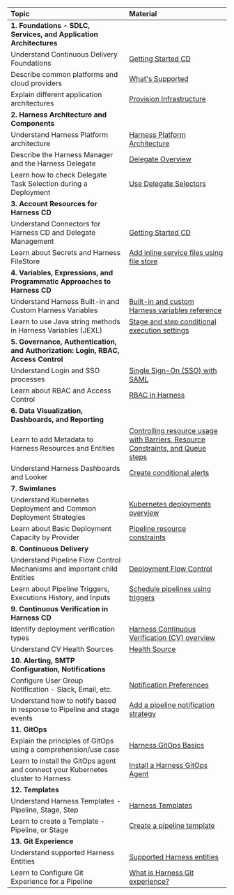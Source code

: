 | Topic | Material                                                                                                                                                              
| :------------------------------ | :------------------------------ |
|**1. Foundations - SDLC, Services, and Application Architectures**  | |
| Understand Continuous Delivery Foundations| [Getting Started CD](https://developer.harness.io/tutorials/cd-pipelines/)|
| Describe common platforms and cloud providers| [What's Supported](https://developer.harness.io/docs/continuous-delivery/cd-integrations) | 
| Explain different application architectures | [Provision Infrastructure](https://developer.harness.io/docs/category/provision-infrastructure) |
| **2. Harness Architecture and Components** ||
| Understand Harness Platform architecture| [Harness Platform Architecture](https://developer.harness.io/docs/getting-started/harness-platform-architecture/)|
| Describe the Harness Manager and the Harness Delegate| [Delegate Overview](https://developer.harness.io/docs/platform/delegates/delegate-concepts/delegate-overview/) | 
| Learn how to check Delegate Task Selection during a Deployment | [Use Delegate Selectors](https://developer.harness.io/docs/platform/delegates/manage-delegates/select-delegates-with-selectors/) |
| **3.  Account Resources for Harness CD**||
| Understand Connectors for Harness CD and Delegate Management| [Getting Started CD](https://developer.harness.io/tutorials/cd-pipelines/)|
| Learn about Secrets and Harness FileStore| [Add inline service files using file store](https://developer.harness.io/docs/continuous-delivery/x-platform-cd-features/services/add-inline-manifests-using-file-store/) | 
| **4. Variables, Expressions, and Programmatic Approaches to Harness CD**                                                           ||
| Understand Harness Built-in and Custom Harness Variables| [Built-in and custom Harness variables reference](https://developer.harness.io/docs/platform/variables-and-expressions/harness-variables/)|
| Learn to use Java string methods in Harness Variables (JEXL)| [Stage and step conditional execution settings](https://developer.harness.io/docs/platform/pipelines/w_pipeline-steps-reference/step-skip-condition-settings/) | 
| **5. Governance, Authentication, and Authorization: Login, RBAC, Access Control**  ||
| Understand Login and SSO processes| [Single Sign-On (SSO) with SAML](https://developer.harness.io/docs/platform/authentication/single-sign-on-saml/)|
| Learn about RBAC and Access Control| [RBAC in Harness](https://developer.harness.io/docs/platform/role-based-access-control/rbac-in-harness)| 
| **6. Data Visualization, Dashboards, and Reporting**                                                                               ||
| Learn to add Metadata to Harness Resources and Entities| [Controlling resource usage with Barriers, Resource Constraints, and Queue steps](https://developer.harness.io/docs/continuous-delivery/x-platform-cd-features/cd-steps/flow-control/controlling-deployments-with-barriers-resource-constraints-and-queue-steps/)|
|Understand Harness Dashboards and Looker| [Create conditional alerts](https://developer.harness.io/docs/platform/dashboards/create-conditional-alerts/)| 
| **7. Swimlanes**                                                                                                                 ||
| Understand Kubernetes Deployment and Common Deployment Strategies| [Kubernetes deployments overview](https://developer.harness.io/docs/continuous-delivery/deploy-srv-diff-platforms/kubernetes/kubernetes-deployments-overview/)|
| Learn about Basic Deployment Capacity by Provider| [Pipeline resource constraints](https://developer.harness.io/docs/continuous-delivery/manage-deployments/deployment-resource-constraints/) | 
| **8. Continuous Delivery**                                                                                                         ||
| Understand Pipeline Flow Control Mechanisms and important child Entities| [Deployment Flow Control](https://developer.harness.io/docs/category/deployment-flow-control)|
| Learn about Pipeline Triggers, Executions History, and Inputs| [Schedule pipelines using triggers](https://developer.harness.io/docs/platform/triggers/schedule-pipelines-using-cron-triggers/) | 
| **9. Continuous Verification in Harness CD**  ||
| Identify deployment verification types| [Harness Continuous Verification (CV) overview](https://developer.harness.io/docs/continuous-delivery/verify/verify-deployments-with-the-verify-step/)|
| Understand CV Health Sources| [Health Source](https://developer.harness.io/docs/continuous-delivery/verify/verify-deployments-with-the-verify-step/#health-source)| 
| **10. Alerting, SMTP Configuration, Notifications**   ||
| Configure User Group Notification - Slack, Email, etc.| [Notification Preferences](https://developer.harness.io/docs/platform/role-based-access-control/add-user-groups#edit-notification-preferences)|
| Understand how to notify based in response to Pipeline and stage events| [Add a pipeline notification strategy](https://developer.harness.io/docs/continuous-delivery/x-platform-cd-features/cd-steps/notify-users-of-pipeline-events/)| 
| **11. GitOps**   ||
| Explain the principles of GitOps using a comprehension/use case| [Harness GitOps Basics](https://developer.harness.io/docs/continuous-delivery/gitops/get-started/harness-git-ops-basics/)|
| Learn to install the GitOps agent and connect your Kubernetes cluster to Harness| [Install a Harness GitOps Agent](https://developer.harness.io/docs/continuous-delivery/gitops/install-a-harness-git-ops-agent)| 
| **12. Templates**                                                                                                                  ||
| Understand Harness Templates - Pipeline, Stage, Step| [Harness Templates](https://developer.harness.io/docs/platform/templates/use-a-template/)|
| Learn to create a Template - Pipeline, or Stage| [Create a pipeline template](https://developer.harness.io/docs/platform/Templates/create-pipeline-template)| 
| **13. Git Experience**                                                                                                              ||
| Understand supported Harness Entities | [Supported Harness entities](https://developer.harness.io/docs/platform/git-experience/git-experience-overview/#supported-harness-entities)|
| Learn to Configure Git Experience for a Pipeline | [What is Harness Git experience?](https://developer.harness.io/docs/platform/git-experience/git-experience-overview/#supported-harness-entities)|

